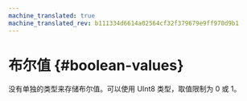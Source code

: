 ```yaml
---
machine_translated: true
machine_translated_rev: b111334d6614a02564cf32f379679e9ff970d9b1
---
```


# 布尔值 {#boolean-values}

没有单独的类型来存储布尔值。可以使用 UInt8 类型，取值限制为 0 或 1。
